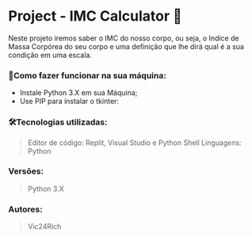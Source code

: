 # Project - IMC Calculator 🚀

Neste projeto iremos saber o IMC do nosso corpo, ou seja, o Indíce de Massa Corpórea do seu corpo e uma definição que lhe dirá qual é a sua condição em uma escala.

### 🔌Como fazer funcionar na sua máquina:

- Instale Python 3.X em sua Máquina;
- Use PIP para instalar o tkinter:

### 🛠️Tecnologias utilizadas:

> Editor de código: Replit, Visual Studio e Python Shell
Linguagens: Python
> 

### Versões:

> Python 3.X
> 

### Autores:

> Vic24Rich
>
